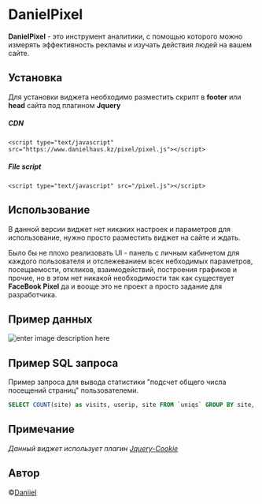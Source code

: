 
# DanielPixel
**DanielPixel** - это инструмент аналитики, с помощью которого можно измерять 
эффективность рекламы и изучать действия людей на вашем сайте.

## Установка

Для установки виджета необходимо разместить скрипт в **footer** или **head** сайта под плагином **Jquery**

##### CDN

    <script type="text/javascript" src="https://www.danielhaus.kz/pixel/pixel.js"></script> 

##### File script

    <script type="text/javascript" src="/pixel.js"></script> 


## Использование
В данной версии  виджет нет никаких настроек и параметров для использование, нужно просто разместить виджет на сайте и ждать. 

Было бы не плохо реализовать UI - панель с личным кабинетом для каждого пользователя и отслежеванием всех небходимых параметров, посещаемости, откликов, взаимодействий, построения графиков и прочие, но в этом нет никакой необходимости так как существует **FaceBook Pixel** да и вооще это не проект а просто задание для разработчика.

## Пример данных

![enter image description here](https://www.danielhaus.kz/test.jpg)

## Пример SQL запроса 

Пример запроса для вывода статистики "подсчет общего числа посещений страниц" пользователеми. 

```sql
SELECT COUNT(site) as visits, userip, site FROM `uniqs` GROUP BY site, userip order by visits DESC
```

## Примечание

*Данный виджет использует плагин  [Jquery-Cookie](https://github.com/carhartl/jquery-cookie "Jquery-Cookie")*

## Автор
©[Daniiel](https://www.instagram.com/daniil.shabatko/ "Daniiel")
